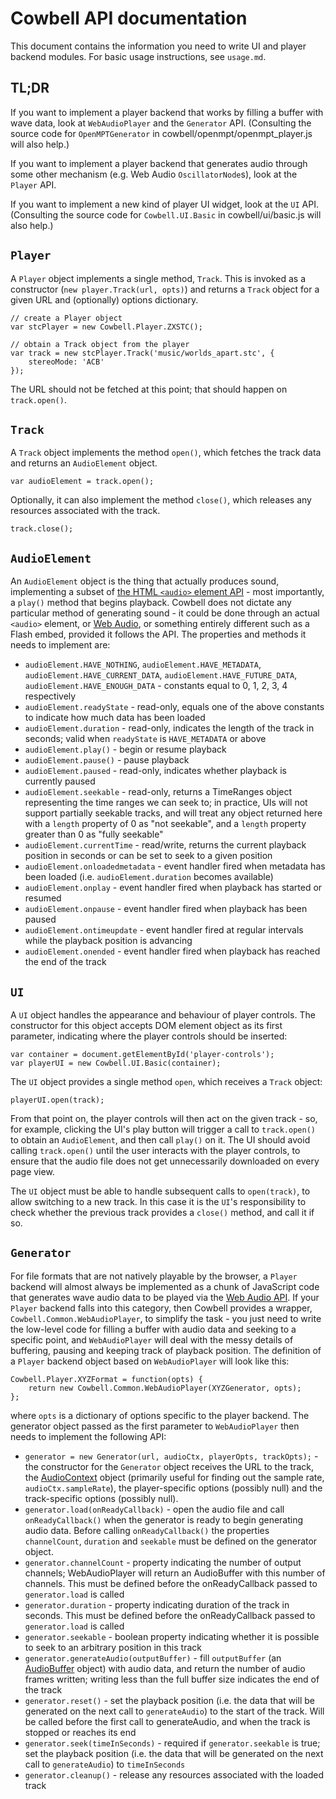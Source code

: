 Cowbell API documentation
=========================

This document contains the information you need to write UI and player backend modules. For basic usage instructions, see `usage.md`.

TL;DR
-----

If you want to implement a player backend that works by filling a buffer with wave data, look at `WebAudioPlayer` and the `Generator` API. (Consulting the source code for `OpenMPTGenerator` in cowbell/openmpt/openmpt_player.js will also help.)

If you want to implement a player backend that generates audio through some other mechanism (e.g. Web Audio `OscillatorNode`s), look at the `Player` API.

If you want to implement a new kind of player UI widget, look at the `UI` API. (Consulting the source code for `Cowbell.UI.Basic` in cowbell/ui/basic.js will also help.)

`Player`
--------

A `Player` object implements a single method, `Track`. This is invoked as a constructor (`new player.Track(url, opts)`) and returns a `Track` object for a given URL and (optionally) options dictionary.

    // create a Player object
    var stcPlayer = new Cowbell.Player.ZXSTC();
    
    // obtain a Track object from the player
    var track = new stcPlayer.Track('music/worlds_apart.stc', {
        stereoMode: 'ACB'
    });

The URL should not be fetched at this point; that should happen on `track.open()`.

`Track`
-------

A `Track` object implements the method `open()`, which fetches the track data and returns an `AudioElement` object.

    var audioElement = track.open();
    
Optionally, it can also implement the method `close()`, which releases any resources associated with the track.

    track.close();
    
`AudioElement`
--------------

An `AudioElement` object is the thing that actually produces sound, implementing a subset of [the HTML `<audio>` element API](https://html.spec.whatwg.org/multipage/embedded-content.html#the-audio-element) - most importantly, a `play()` method that begins playback. Cowbell does not dictate any particular method of generating sound - it could be done through an actual `<audio>` element, or [Web Audio](https://www.w3.org/TR/webaudio/), or something entirely different such as a Flash embed, provided it follows the API. The properties and methods it needs to implement are:

* `audioElement.HAVE_NOTHING`, `audioElement.HAVE_METADATA`, `audioElement.HAVE_CURRENT_DATA`, `audioElement.HAVE_FUTURE_DATA`, `audioElement.HAVE_ENOUGH_DATA` - constants equal to 0, 1, 2, 3, 4 respectively
* `audioElement.readyState` - read-only, equals one of the above constants to indicate how much data has been loaded
* `audioElement.duration` - read-only, indicates the length of the track in seconds; valid when `readyState` is `HAVE_METADATA` or above
* `audioElement.play()` - begin or resume playback
* `audioElement.pause()` - pause playback
* `audioElement.paused` - read-only, indicates whether playback is currently paused
* `audioElement.seekable` - read-only, returns a TimeRanges object representing the time ranges we can seek to; in practice, UIs will not support partially seekable tracks, and will treat any object returned here with a `length` property of 0 as "not seekable", and a `length` property greater than 0 as "fully seekable"
* `audioElement.currentTime` - read/write, returns the current playback position in seconds or can be set to seek to a given position
* `audioElement.onloadedmetadata` - event handler fired when metadata has been loaded (i.e. `audioElement.duration` becomes available)
* `audioElement.onplay` - event handler fired when playback has started or resumed
* `audioElement.onpause` - event handler fired when playback has been paused
* `audioElement.ontimeupdate` - event handler fired at regular intervals while the playback position is advancing
* `audioElement.onended` - event handler fired when playback has reached the end of the track

`UI`
----

A `UI` object handles the appearance and behaviour of player controls. The constructor for this object accepts DOM element object as its first parameter, indicating where the player controls should be inserted:

    var container = document.getElementById('player-controls');
    var playerUI = new Cowbell.UI.Basic(container);

The `UI` object provides a single method `open`, which receives a `Track` object:

    playerUI.open(track);

From that point on, the player controls will then act on the given track - so, for example, clicking the UI's play button will trigger a call to `track.open()` to obtain an `AudioElement`, and then call `play()` on it. The UI should avoid calling `track.open()` until the user interacts with the player controls, to ensure that the audio file does not get unnecessarily downloaded on every page view.

The `UI` object must be able to handle subsequent calls to `open(track)`, to allow switching to a new track. In this case it is the `UI`'s responsibility to check whether the previous track provides a `close()` method, and call it if so.

`Generator`
-----------

For file formats that are not natively playable by the browser, a `Player` backend will almost always be implemented as a chunk of JavaScript code that generates wave audio data to be played via the [Web Audio API](https://www.w3.org/TR/webaudio/). If your `Player` backend falls into this category, then Cowbell provides a wrapper, `Cowbell.Common.WebAudioPlayer`, to simplify the task - you just need to write the low-level code for filling a buffer with audio data and seeking to a specific point, and `WebAudioPlayer` will deal with the messy details of buffering, pausing and keeping track of playback position. The definition of a `Player` backend object based on `WebAudioPlayer` will look like this:

    Cowbell.Player.XYZFormat = function(opts) {
        return new Cowbell.Common.WebAudioPlayer(XYZGenerator, opts);
    };

where `opts` is a dictionary of options specific to the player backend. The generator object passed as the first parameter to `WebAudioPlayer` then needs to implement the following API:

* `generator = new Generator(url, audioCtx, playerOpts, trackOpts);` - the constructor for the `Generator` object receives the URL to the track, the [AudioContext](https://www.w3.org/TR/webaudio/#AudioContext) object (primarily useful for finding out the sample rate, `audioCtx.sampleRate`), the player-specific options (possibly null) and the track-specific options (possibly null).
* `generator.load(onReadyCallback)` - open the audio file and call `onReadyCallback()` when the generator is ready to begin generating audio data. Before calling `onReadyCallback()` the properties `channelCount`, `duration` and `seekable` must be defined on the generator object.
* `generator.channelCount` - property indicating the number of output channels; WebAudioPlayer will return an AudioBuffer with this number of channels. This must be defined before the onReadyCallback passed to `generator.load` is called
* `generator.duration` - property indicating duration of the track in seconds. This must be defined before the onReadyCallback passed to `generator.load` is called
* `generator.seekable` - boolean property indicating whether it is possible to seek to an arbitrary position in this track
* `generator.generateAudio(outputBuffer)` - fill `outputBuffer` (an [AudioBuffer](https://www.w3.org/TR/webaudio/#AudioBuffer) object) with audio data, and return the number of audio frames written; writing less than the full buffer size indicates the end of the track
* `generator.reset()` - set the playback position (i.e. the data that will be generated on the next call to `generateAudio`) to the start of the track. Will be called before the first call to generateAudio, and when the track is stopped or reaches its end
* `generator.seek(timeInSeconds)` - required if `generator.seekable` is true; set the playback position (i.e. the data that will be generated on the next call to `generateAudio`) to `timeInSeconds`
* `generator.cleanup()` - release any resources associated with the loaded track
